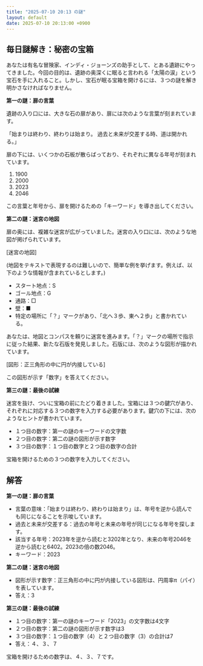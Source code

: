 ```yaml
---
title: "2025-07-10 20:13 の謎"
layout: default
date: 2025-07-10 20:13:00 +0900
---
```

## 毎日謎解き：秘密の宝箱

あなたは有名な冒険家、インディ・ジョーンズの助手として、とある遺跡にやってきました。今回の目的は、遺跡の奥深くに眠ると言われる「太陽の涙」という宝石を手に入れること。しかし、宝石が眠る宝箱を開けるには、３つの謎を解き明かさなければなりません。

**第一の謎：扉の言葉**

遺跡の入り口には、大きな石の扉があり、扉には次のような言葉が刻まれています。

「始まりは終わり、終わりは始まり。
過去と未来が交差する時、道は開かれる。」

扉の下には、いくつかの石板が散らばっており、それぞれに異なる年号が刻まれています。

1. 1900
2. 2000
3. 2023
4. 2046

この言葉と年号から、扉を開けるための「キーワード」を導き出してください。

**第二の謎：迷宮の地図**

扉の奥には、複雑な迷宮が広がっていました。迷宮の入り口には、次のような地図が掲げられています。

[迷宮の地図]

(地図をテキストで表現するのは難しいので、簡単な例を挙げます。例えば、以下のような情報が含まれているとします。)

*   スタート地点：S
*   ゴール地点：G
*   通路：□
*   壁：■
*   特定の場所に「？」マークがあり、「北へ３歩、東へ２歩」と書かれている。

あなたは、地図とコンパスを頼りに迷宮を進みます。「？」マークの場所で指示に従った結果、新たな石版を発見しました。石版には、次のような図形が描かれています。

[図形：正三角形の中に円が内接している]

この図形が示す「数字」を答えてください。

**第三の謎：最後の試練**

迷宮を抜け、ついに宝箱の前にたどり着きました。宝箱には３つの鍵穴があり、それぞれに対応する３つの数字を入力する必要があります。鍵穴の下には、次のようなヒントが書かれています。

*   １つ目の数字：第一の謎のキーワードの文字数
*   ２つ目の数字：第二の謎の図形が示す数字
*   ３つ目の数字：１つ目の数字と２つ目の数字の合計

宝箱を開けるための３つの数字を入力してください。

## 解答

**第一の謎：扉の言葉**

*   言葉の意味：「始まりは終わり、終わりは始まり」は、年号を逆から読んでも同じになることを示唆しています。
*   過去と未来が交差する：過去の年号と未来の年号が同じになる年号を探します。
*   該当する年号：2023年を逆から読むと3202年となり、未来の年号2046を逆から読むと6402。2023の倍の数2046。
*   キーワード：2023

**第二の謎：迷宮の地図**

*   図形が示す数字：正三角形の中に円が内接している図形は、円周率π（パイ）を表しています。
*   答え：3

**第三の謎：最後の試練**

*   １つ目の数字：第一の謎のキーワード「2023」の文字数は4文字
*   ２つ目の数字：第二の謎の図形が示す数字は3
*   ３つ目の数字：１つ目の数字（4）と２つ目の数字（3）の合計は7
*   答え：４、３、７

宝箱を開けるための数字は、４、３、７です。
